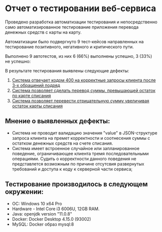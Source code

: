 # Отчет о тестировании веб-сервиса
Проведено разработка автоматизации тестирования и непосредственно само автоматизированное тестирование приложения перевода денежных средств с карты на карту.

Автоматизации было подвергнуто 9 тест-кейсов направленных на тестирование позитивного, негативного и критического пути.

Выполнено 9 автотестов, из них 6 (66%) выполнены успешно, 3 (33%) не успешно:

В результате тестирования выявлены следующие дефекты:
1. [Система отвечает кодом 400 на корректные запросы клиента после 3-х обращений подряд](https://github.com/Lazarenkov/SQL-API/issues/1)
1. [Система позволяет сделать перевод суммы, превышающей остаток по карте списания](https://github.com/Lazarenkov/SQL-API/issues/2)
1. [Система позволяет перевести отрицательную сумму увеличивая остаток карты списания](https://github.com/Lazarenkov/SQL-API/issues/3)
## Мнение о выявленных дефекты:

* Система не проводит валидацию значения "value" в JSON-структуре запроса клиента на премет корректности и соотнесения суммы с остатком денежных средств на счете списания.   
* Система имеет встроенное случайное или запланированное поведение, ограничивающее клиента тремя последовательными операциями. Судить о корректности данного поведения не представлется возможным по причине отсутсвия развернутых требований и доступа к коду к серверной части сервиса;

## Тестирование производилось в следующем окружении:

* ОС: Windows 10 x64 Pro
* Hardware - Intel Core i3 6006U, 12GB RAM.
* Java: openjdk version "11.0.8"
* Docker: Docker Desktop 4.15.0 (93002)
* MySQL: Docker образ mysql:8
